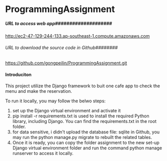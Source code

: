 # ProgrammingAssignment

##### URL to access web app####################

http://ec2-47-129-244-133.ap-southeast-1.compute.amazonaws.com


###### URL to download the source code in Github########

https://github.com/gongpeilin/ProgrammingAssignment.git

#### Introduciton ####

This project utilize the Django framework to buit one cafe app to check the menu and make the reservation.

To run it locally, you may follow the belwo steps:

1) set up the Django virtual environment and activate it
2) pip install -r requirements.txt is used to install the required Python library, including Django. 
   You can find the requirements.txt in the root folder.
3) for data sensitive, i didn't upload the database file: sqlite in Github, you may run the python manage.py migrate
    to rebuilt the related tables.
4) Once it is ready, you can copy the folder assignment to the new set-up Django virtual environment folder 
    and run the command python manage runserver to access it locally.
